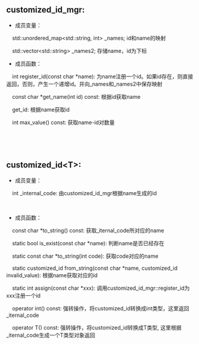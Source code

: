 <h2><strong>customized_id_mgr:</strong></h2>
<ul>
<li>成员变量：</li>
</ul>
<p>&nbsp;&nbsp;&nbsp;&nbsp;std::unordered_map&lt;std::string, int&gt; _names; id和name的映射</p>
<p>&nbsp;&nbsp;&nbsp;&nbsp;std::vector&lt;std::string&gt; _names2; 存储name，id为下标</p>
<ul>
<li>成员函数：</li>
</ul>
<p>&nbsp;&nbsp;&nbsp;&nbsp;int register_id(const char *name): 为name注册一个id。如果id存在，则直接返回，否则，产生一个递增id。并向_names和_names2中保存映射</p>
<p>&nbsp;&nbsp;&nbsp;&nbsp;const char *get_name(int id) const: 根据id获取name</p>
<p>&nbsp;&nbsp;&nbsp;&nbsp;get_id: 根据name获取id</p>
<p>&nbsp;&nbsp;&nbsp;&nbsp;int max_value() const: 获取name-id对数量</p>
<p>&nbsp;</p>
<p>&nbsp;</p>
<h2><strong><strong>customized_id&lt;T&gt;:</strong></strong></h2>
<ul>
<li>成员变量：</li>
</ul>
<p>&nbsp;&nbsp;&nbsp;&nbsp;int _internal_code: 由customized_id_mgr根据name生成的id</p>
<p>&nbsp;</p>
<ul>
<li>成员函数：</li>
</ul>
<p>&nbsp;&nbsp;&nbsp;&nbsp;const char *to_string() const: 获取_iternal_code所对应的name</p>
<p>&nbsp;&nbsp;&nbsp;&nbsp;static bool is_exist(const char *name): 判断name是否已经存在</p>
<p>&nbsp;&nbsp;&nbsp;&nbsp;static const char *to_string(int code): 获取code对应的name</p>
<p>&nbsp;&nbsp;&nbsp;&nbsp;static customized_id from_string(const char *name, customized_id invalid_value): 根据name获取对应的id</p>
<p>&nbsp;&nbsp;&nbsp;&nbsp;static int assign(const char *xxx): 调用customized_id_mgr::register_id为xxx注册一个id</p>
<p>&nbsp;&nbsp;&nbsp;&nbsp;operator int() const: 强转操作，将customized_id转换成int类型，这里返回_iternal_code</p>
<p>&nbsp;&nbsp;&nbsp;&nbsp;operator T() const: 强转操作，将customized_id转换成T类型, 这里根据_iternal_code生成一个T类型对象返回</p>
<p>&nbsp;</p>
